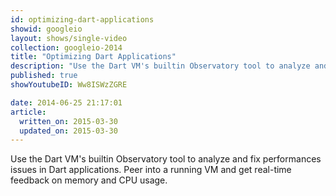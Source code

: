 ```yaml
---
id: optimizing-dart-applications
showid: googleio
layout: shows/single-video
collection: googleio-2014
title: "Optimizing Dart Applications"
description: "Use the Dart VM's builtin Observatory tool to analyze and fix performances issues in Dart applications. Peer into a running VM and get real-time feedback on memory and CPU usage."
published: true
showYoutubeID: Ww8ISWzZGRE

date: 2014-06-25 21:17:01
article:
  written_on: 2015-03-30
  updated_on: 2015-03-30
---
```


Use the Dart VM's builtin Observatory tool to analyze and fix performances issues in Dart applications. Peer into a running VM and get real-time feedback on memory and CPU usage.
